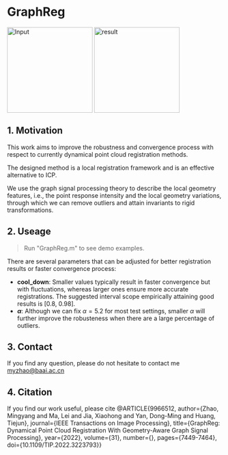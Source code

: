 # GraphReg

<img src="https://github.com/zikai1/GraphReg/blob/main/GraphReg/input.png" width = "200" height = "200" alt="Input" align=center />
<img src="https://github.com/zikai1/GraphReg/blob/main/GraphReg/result.png" width = "200" height = "200" alt="result" align=center />

## 1. Motivation
This work aims to improve the robustness and convergence process with respect to currently dynamical point cloud registration methods. 

The designed method is a local registration framework and is an effective alternative to ICP.

We use the graph signal processing theory to describe the local geometry features, i.e., the point response intensity and the local geometry variations, through which we can remove outliers and attain invariants to rigid transformations.

## 2. Useage

> Run "GraphReg.m" to see demo examples.

There are several parameters that can be adjusted for better registration results or faster convergence process:
+ **cool_down**: Smaller values typically result in faster convergence but with fluctuations, whereas larger ones ensure more accurate registrations. The suggested interval scope empirically attaining good results is [0.8, 0.98]. 
+ **$\alpha$**: Although we can fix $\alpha=5.2$ for most test settings, smaller $\alpha$ will further improve the robusteness when there are a large percentage of outliers. 

## 3. Contact
If you find any question, please do not hesitate to contact me 
myzhao@baai.ac.cn

## 4. Citation
If you find our work useful, please cite 
@ARTICLE{9966512,
  author={Zhao, Mingyang and Ma, Lei and Jia, Xiaohong and Yan, Dong-Ming and Huang, Tiejun},
  journal={IEEE Transactions on Image Processing}, 
  title={GraphReg: Dynamical Point Cloud Registration With Geometry-Aware Graph Signal Processing}, 
  year={2022},
  volume={31},
  number={},
  pages={7449-7464},
  doi={10.1109/TIP.2022.3223793}}
